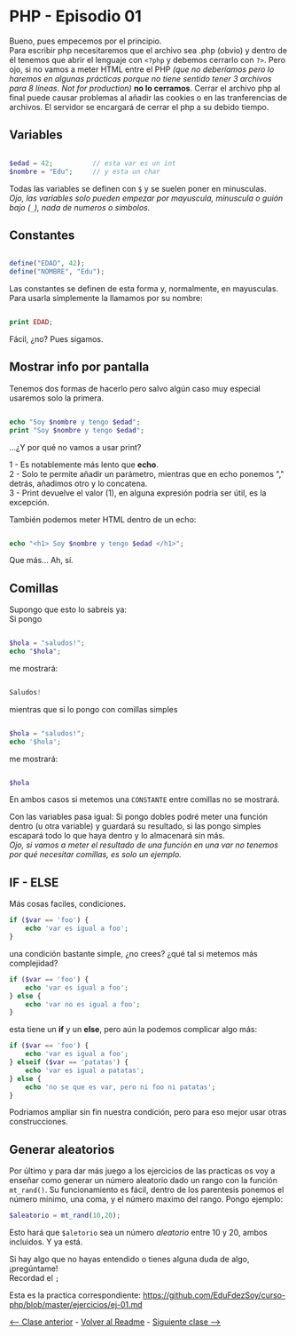 # PHP - Episodio 01
Bueno, pues empecemos por el principio.  
Para escribir php necesitaremos que el archivo sea .php (obvio) y dentro de él tenemos que abrir el lenguaje con `<?php` y debemos cerrarlo con `?>`. Pero ojo, si no vamos a meter HTML entre el PHP *(que no deberíamos pero lo haremos en algunas prácticas porque no tiene sentido tener 3 archivos para 8 líneas. Not for production)* **no lo cerramos**. Cerrar el archivo php al final puede causar problemas al añadir las cookies o en las tranferencias de archivos. El servidor se encargará de cerrar el php a su debido tiempo.  

## Variables
```php

$edad = 42;          // esta var es un int
$nombre = "Edu";     // y esta un char

```
Todas las variables se definen con `$` y se suelen poner en minusculas.  
*Ojo, las variables solo pueden empezar por mayuscula, minuscula o gui&oacute;n bajo (`_`), nada de numeros o simbolos.*  

## Constantes
```php

define("EDAD", 42);
define("NOMBRE", "Edu"); 

```
Las constantes se definen de esta forma y, normalmente, en mayusculas. Para usarla simplemente la llamamos por su nombre:
```php

print EDAD;

```

Fácil, ¿no? Pues sigamos.

## Mostrar info por pantalla

Tenemos dos formas de hacerlo pero salvo algún caso muy especial usaremos solo la primera.

```php

echo "Soy $nombre y tengo $edad";
print "Soy $nombre y tengo $edad";

```

...¿Y por qué no vamos a usar print?  

1 - Es notablemente más lento que **echo**.  
2 - Solo te permite añadir un parámetro, mientras que en echo ponemos "," detrás, añadimos otro y lo concatena.  
3 - Print devuelve el valor (1), en alguna expresión podría ser útil, es la excepción.   

También podemos meter HTML dentro de un echo:

```php

echo "<h1> Soy $nombre y tengo $edad </h1>";

```

Que más... Ah, sí.
## Comillas
Supongo que esto lo sabreis ya:  
Si pongo

```php

$hola = "saludos!";
echo "$hola";

```

me mostrará:

```php

Saludos!

```

mientras que si lo pongo con comillas simples


```php

$hola = "saludos!";
echo '$hola';

```

me mostrará:

```php

$hola

```

En ambos casos si metemos una `CONSTANTE` entre comillas no se mostrará.  

Con las variables pasa igual: Si pongo dobles podré meter una función dentro (u otra variable) y guardará su resultado, si las pongo simples escapará todo lo que haya dentro y lo almacenará sin más.  
*Ojo, si vamos a meter el resultado de una función en una var no tenemos por qué necesitar comillas, es solo un ejemplo.*  

## IF - ELSE
Más cosas faciles, condiciones.

```php
if ($var == 'foo') {
    echo 'var es igual a foo';
}
```

una condición bastante simple, ¿no crees? ¿qué tal si metemos más complejidad?

```php
if ($var == 'foo') {
    echo 'var es igual a foo';
} else {
    echo 'var no es igual a foo';
}
```

esta tiene un **if** y un **else**, pero aún la podemos complicar algo más:

```php
if ($var == 'foo') {
    echo 'var es igual a foo';
} elseif ($var == 'patatas') {
    echo 'var es igual a patatas';
} else {
    echo 'no se que es var, pero ni foo ni patatas';
}
```

Podriamos ampliar sin fin nuestra condición, pero para eso mejor usar otras construcciones.  

## Generar aleatorios
Por último y para dar más juego a los ejercicios de las practicas os voy a enseñar como generar un número aleatorio dado un rango con la función `mt_rand()`. Su funcionamiento es fácil, dentro de los parentesis ponemos el número mínimo, una coma, y el número maximo del rango. Pongo ejemplo:  

```php
$aleatorio = mt_rand(10,20);
```

Esto hará que `$aletorio` sea un número *aleatorio* entre 10 y 20, ambos incluidos. Y ya está.  

Si hay algo que no hayas entendido o tienes alguna duda de algo, ¡pregúntame!  
Recordad el `;`  

Esta es la practica correspondiente:
<https://github.com/EduFdezSoy/curso-php/blob/master/ejercicios/ej-01.md>  

[<-- Clase anterior](https://github.com/EduFdezSoy/curso-php/blob/master/guia-ide.md) - [Volver al Readme](https://github.com/EduFdezSoy/curso-php/blob/master/README.md#curso-php) - [Siguiente clase -->](https://github.com/EduFdezSoy/curso-php/blob/master/php-02.md)
